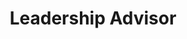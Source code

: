 ---
name: Shane Miller
title: Leadership Advisor
hover: /img/hover/shanehover.png
headshot: /img/headshot/shane.jpg
---